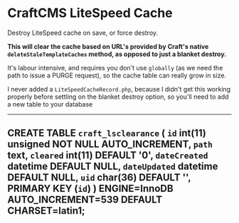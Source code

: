 # CraftCMS LiteSpeed Cache

Destroy LiteSpeed cache on save, or force destroy.

**This will clear the cache based on URL's provided by Craft's native `deleteStaleTemplateCaches` method, as opposed to just a blanket destroy.**

It's labour intensive, and requires you don't use `globally` (as we need the path to issue a PURGE request), so the cache table can really grow in size.

I never added a `LiteSpeedCacheRecord.php`, because I didn't get this working properly before settling on the blanket destroy option, so you'll need to add a new table to your database

----
  CREATE TABLE `craft_lsclearance` (
      `id` int(11) unsigned NOT NULL AUTO_INCREMENT,
      `path` text,
      `cleared` int(11) DEFAULT '0',
      `dateCreated` datetime DEFAULT NULL,
      `dateUpdated` datetime DEFAULT NULL,
      `uid` char(36) DEFAULT '',
      PRIMARY KEY (`id`)
  ) ENGINE=InnoDB AUTO_INCREMENT=539 DEFAULT CHARSET=latin1;
----

